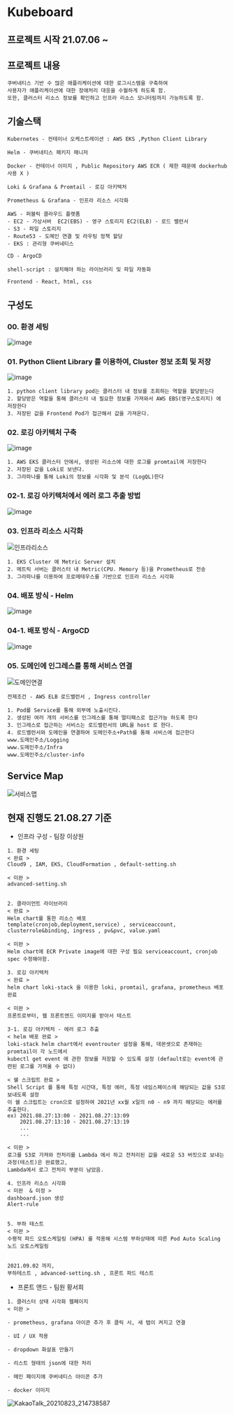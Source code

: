 # Kubeboard

## 프로젝트 시작 21.07.06 ~ 

## 프로젝트 내용
```
쿠버네티스 기반 수 많은 애플리케이션에 대한 로그시스템을 구축하여 
사용자가 애플리케이션에 대한 장애처리 대응을 수월하게 하도록 함.
또한, 클러스터 리소스 정보를 확인하고 인프라 리소스 모니터링까지 가능하도록 함.
```

## 기술스택
```
Kubernetes - 컨테이너 오케스트레이션 : AWS EKS ,Python Client Library

Helm - 쿠버네티스 패키지 매니저

Docker - 컨테이너 이미지 , Public Repository AWS ECR ( 제한 때문에 dockerhub 사용 X ) 

Loki & Grafana & Promtail - 로깅 아키텍처 

Prometheus & Grafana - 인프라 리소스 시각화

AWS - 퍼블릭 클라우드 플랫폼
- EC2 - 가상서버  EC2(EBS) - 영구 스토리지 EC2(ELB) - 로드 밸런서
- S3 - 파일 스토리지
- Route53 - 도메인 연결 및 라우팅 정책 할당
- EKS : 관리형 쿠버네티스

CD - ArgoCD

shell-script : 설치해야 하는 라이브러리 및 파일 자동화

Frontend - React, html, css 
```

## 구성도
### 00. 환경 세팅
![image](https://user-images.githubusercontent.com/50174803/131027510-a4ef3502-0a4f-4bc3-8130-1ceadb8af5d4.png)

### 01. Python Client Library 를 이용하여, Cluster 정보 조회 및 저장
![image](https://user-images.githubusercontent.com/50174803/131027555-c3272426-c3cc-447d-b767-6ce452d470b0.png)

```
1. python client library pod는 클러스터 내 정보를 조회하는 역할을 할당받는다
2. 할당받은 역할을 통해 클러스터 내 필요한 정보를 가져와서 AWS EBS(영구스토리지) 에 저장한다
3. 저장된 값을 Frontend Pod가 접근해서 값을 가져온다. 
```

### 02. 로깅 아키텍처 구축
![image](https://user-images.githubusercontent.com/50174803/131027638-bf8b61cf-7873-420f-8c51-e46214350a47.png)

```
1. AWS EKS 클러스터 안에서, 생성된 리소스에 대한 로그를 promtail에 저장한다
2. 저장된 값을 Loki로 보낸다. 
3. 그라파나를 통해 Loki의 정보를 시각화 및 분석 (LogQL)한다
```
### 02-1. 로깅 아키텍처에서 에러 로그 추출 방법
![image](https://user-images.githubusercontent.com/50174803/131027691-f19cb1c4-5f97-4a65-b15c-0f070bb4a83f.png)

### 03. 인프라 리소스 시각화
![인프라리소스](https://user-images.githubusercontent.com/50174803/126032478-0cb45a3a-2fa0-4485-935e-899693f5be53.png)

```
1. EKS Cluster 에 Metric Server 설치
2. 메트릭 서버는 클러스터 내 Metric(CPU. Memory 등)을 Prometheus로 전송
3. 그라파나를 이용하여 프로메테우스를 기반으로 인프라 리소스 시각화
```

### 04. 배포 방식 - Helm
![image](https://user-images.githubusercontent.com/50174803/131027790-268c5cad-98f1-4f75-a5d1-a7e861271d2b.png)

### 04-1. 배포 방식 - ArgoCD
![image](https://user-images.githubusercontent.com/50174803/131027827-5e148763-ab8f-43b7-b060-83554a28a062.png)

### 05. 도메인에 인그레스를 통해 서비스 연결
![도메인연결](https://user-images.githubusercontent.com/50174803/126032573-0a266b9b-9a10-491c-8830-825201fbe1a3.png)

```
전제조건 - AWS ELB 로드밸런서 , Ingress controller

1. Pod를 Service를 통해 외부에 노출시킨다.
2. 생성된 여러 개의 서비스를 인그레스를 통해 멀티패스로 접근가능 하도록 한다
3. 인그레스로 접근하는 서비스는 로드밸런서의 URL을 host 로 한다. 
4. 로드밸런서와 도메인을 연결하여 도메인주소+Path를 통해 서비스에 접근한다
www.도메인주소/Logging
www.도메인주소/Infra
www.도메인주소/cluster-info 
```

## Service Map
![서비스맵](https://user-images.githubusercontent.com/50174803/129410469-4cc9bbb2-eb4c-4190-86fd-39a972879d59.jpg)

## 현재 진행도 21.08.27 기준

* 인프라 구성 - 팀장 이상원 
```
1. 환경 세팅
< 완료 >
Cloud9 , IAM, EKS, CloudFormation , default-setting.sh

< 미완 >
advanced-setting.sh 


2. 클라이언트 라이브러리
< 완료 >
Helm chart를 통한 리소스 배포
template(cronjob,deployment,service) , serviceaccount, clusterrole&binding, ingress , pv&pvc, value.yaml

< 미완 >
Helm chart에 ECR Private image에 대한 구성 필요 serviceaccount, cronjob spec 수정해야함.

3. 로깅 아키텍처
< 완료 >
helm chart loki-stack 을 이용한 loki, promtail, grafana, prometheus 배포 완료

< 미완 >
프론트로부터, 웹 프론트엔드 이미지를 받아서 테스트 

3-1. 로깅 아키텍처 - 에러 로그 추출
< helm 배포 완료 >
loki-stack helm chart에서 eventrouter 설정을 통해, 데몬셋으로 존재하는 promtail이 각 노드에서 
kubectl get event 에 관한 정보를 저장할 수 있도록 설정 (default로는 event에 관련된 로그를 가져올 수 없다)

< 쉘 스크립트 완료 >
Shell Script 를 통해 특정 시간대, 특정 에러, 특정 네임스페이스에 해당되는 값을 S3로 보내도록 설정
이 쉘 스크립트는 cron으로 설정하여 2021년 xx월 x일의 n0 - n9 까지 해당되는 에러를 추출한다.
ex) 2021.08.27:13:00 - 2021.08.27:13:09
    2021.08.27:13:10 - 2021.08.27:13:19
    ...
    ...

< 미완 >
로그를 S3로 가져와 전처리를 Lambda 에서 하고 전처리된 값을 새로운 S3 버킷으로 보내는 과정(테스트)은 완료했고,
Lambda에서 로그 전처리 부분이 남았음.

4. 인프라 리소스 시각화
< 미완  & 미정 >
dashboard.json 생성
Alert-rule 


5. 부하 테스트
< 미완 >
수평적 파드 오토스케일링 (HPA) 를 적용해 시스템 부하상태에 따른 Pod Auto Scaling
노드 오토스케일링


2021.09.02 까지,
부하테스트 , advanced-setting.sh , 프론트 파드 테스트 

```

* 프론트 앤드 - 팀원 황서희
```
1. 클러스터 상태 시각화 웹페이지
< 미완 >

- prometheus, grafana 아이콘 추가 후 클릭 시, 새 탭이 켜지고 연결

- UI / UX 적용

- dropdown 화살표 만들기

- 리스트 형태의 json에 대한 처리

- 메인 페이지에 쿠버네티스 아이콘 추가

- docker 이미지 

```
![KakaoTalk_20210823_214738587](https://user-images.githubusercontent.com/50174803/131030358-0fdd8006-f095-4944-b922-3f305eafa204.png)
